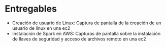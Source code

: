 # Entregables
 * Creación de usuario de Linux: Captura de pantalla de la creación de un usuario de linux en una ec2
 * Instalación de Spark en AWS: Capturas de pantalla sobre la instalación de llaves de seguridad y acceso de archivos remoto en una ec2
